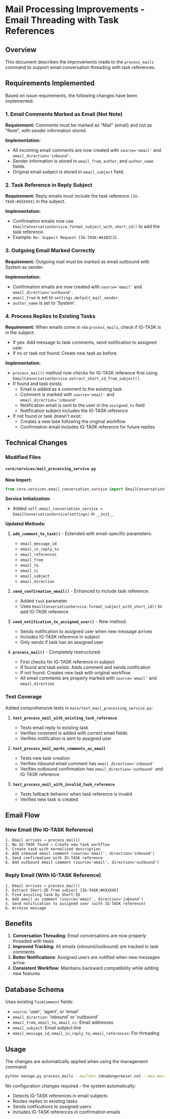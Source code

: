 # Mail Processing Improvements - Email Threading with Task References

## Overview

This document describes the improvements made to the `process_mails` command to support email conversation threading with task references.

## Requirements Implemented

Based on issue requirements, the following changes have been implemented:

### 1. Email Comments Marked as Email (Not Note)
**Requirement:** Comments must be marked as "Mail" (email) and not as "Note", with sender information stored.

**Implementation:**
- All incoming email comments are now created with `source='email'` and `email_direction='inbound'`.
- Sender information is stored in `email_from`, `author`, and `author_name` fields.
- Original email subject is stored in `email_subject` field.

### 2. Task Reference in Reply Subject
**Requirement:** Reply emails must include the task reference `[IG-TASK:#XXXXXX]` in the subject.

**Implementation:**
- Confirmation emails now use `EmailConversationService.format_subject_with_short_id()` to add the task reference.
- Example: `Re: Support Request [IG-TASK:#A1B2C3]`.

### 3. Outgoing Email Marked Correctly
**Requirement:** Outgoing mail must be marked as email outbound with System as sender.

**Implementation:**
- Confirmation emails are now created with `source='email'` and `email_direction='outbound'`.
- `email_from` is set to `settings.default_mail_sender`.
- `author_name` is set to 'System'.

### 4. Process Replies to Existing Tasks
**Requirement:** When emails come in via `process_mails`, check if IG-TASK is in the subject:
- If yes: Add message to task comments, send notification to assigned user.
- If no or task not found: Create new task as before.

**Implementation:**
- `process_mail()` method now checks for IG-TASK reference first using `EmailConversationService.extract_short_id_from_subject()`.
- If found and task exists:
  - Email is added as a comment to the existing task
  - Comment is marked with `source='email'` and `email_direction='inbound'`
  - Notification email is sent to the user in the `assigned_to` field
  - Notification subject includes the IG-TASK reference
- If not found or task doesn't exist:
  - Creates a new task following the original workflow
  - Confirmation email includes IG-TASK reference for future replies

## Technical Changes

### Modified Files

#### `core/services/mail_processing_service.py`

**New Import:**
```python
from core.services.email_conversation_service import EmailConversationService, EmailConversationServiceError
```

**Service Initialization:**
- Added `self.email_conversation_service = EmailConversationService(settings)` in `__init__`

**Updated Methods:**

1. **`add_comment_to_task()`** - Extended with email-specific parameters:
   - `email_message_id`
   - `email_in_reply_to`
   - `email_references`
   - `email_from`
   - `email_to`
   - `email_cc`
   - `email_subject`
   - `email_direction`

2. **`send_confirmation_email()`** - Enhanced to include task reference:
   - Added `task` parameter
   - Uses `EmailConversationService.format_subject_with_short_id()` to add IG-TASK reference

3. **`send_notification_to_assigned_user()`** - New method:
   - Sends notification to assigned user when new message arrives
   - Includes IG-TASK reference in subject
   - Only sends if task has an assigned user

4. **`process_mail()`** - Completely restructured:
   - First checks for IG-TASK reference in subject
   - If found and task exists: Adds comment and sends notification
   - If not found: Creates new task with original workflow
   - All email comments are properly marked with `source='email'` and `email_direction`

### Test Coverage

Added comprehensive tests in `main/test_mail_processing_service.py`:

1. **`test_process_mail_with_existing_task_reference`**
   - Tests email reply to existing task
   - Verifies comment is added with correct email fields
   - Verifies notification is sent to assigned user

2. **`test_process_mail_marks_comments_as_email`**
   - Tests new task creation
   - Verifies inbound email comment has `email_direction='inbound'`
   - Verifies outbound confirmation has `email_direction='outbound'` and IG-TASK reference

3. **`test_process_mail_with_invalid_task_reference`**
   - Tests fallback behavior when task reference is invalid
   - Verifies new task is created

## Email Flow

### New Email (No IG-TASK Reference)

```
1. Email arrives → process_mail()
2. No IG-TASK found → Create new task workflow
3. Create task with normalized description
4. Add inbound email comment (source='email', direction='inbound')
5. Send confirmation with IG-TASK reference
6. Add outbound email comment (source='email', direction='outbound')
```

### Reply Email (With IG-TASK Reference)

```
1. Email arrives → process_mail()
2. Extract Short-ID from subject [IG-TASK:#XXXXXX]
3. Find existing task by Short-ID
4. Add email as comment (source='email', direction='inbound')
5. Send notification to assigned user (with IG-TASK reference)
6. Archive message
```

## Benefits

1. **Conversation Threading**: Email conversations are now properly threaded with tasks
2. **Improved Tracking**: All emails (inbound/outbound) are tracked in task comments
3. **Better Notifications**: Assigned users are notified when new messages arrive
4. **Consistent Workflow**: Maintains backward compatibility while adding new features

## Database Schema

Uses existing `TaskComment` fields:
- `source`: 'user', 'agent', or 'email'
- `email_direction`: 'inbound' or 'outbound'
- `email_from`, `email_to`, `email_cc`: Email addresses
- `email_subject`: Email subject line
- `email_message_id`, `email_in_reply_to`, `email_references`: For threading

## Usage

The changes are automatically applied when using the management command:

```bash
python manage.py process_mails --mailbox idea@angermeier.net --max-messages 10
```

No configuration changes required - the system automatically:
- Detects IG-TASK references in email subjects
- Routes replies to existing tasks
- Sends notifications to assigned users
- Includes IG-TASK references in confirmation emails
